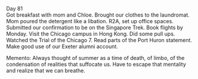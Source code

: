 Day 81  
Got breakfast with mom and Chloe. Brought our clothes to the laundromat. Mom poured the detergent like a libation. R2A, set up office spaces. Submitted our confirmation to be on the Singapore Trek. Book flights by Monday. Visit the Chicago campus in Hong Kong. Did some pull ups. Watched the Trial of the Chicago 7\. Read parts of the Port Huron statement. Make good use of our Exeter alumni account. 

Memento: Always thought of summer as a time of death, of limbo, of the condensation of realities that suffocate us. Have to escape that mentality and realize that we can breathe.